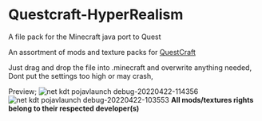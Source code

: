 # Questcraft-HyperRealism
A file pack for the Minecraft java port to Quest


An assortment of mods and texture packs for [QuestCraft](https://github.com/QuestCraftPlusPlus/QuestCraft)

Just drag and drop the file into .minecraft and overwrite anything needed,
Dont put the settings too high or may crash,

Preview;
![net kdt pojavlaunch debug-20220422-114356](https://user-images.githubusercontent.com/104230813/164792305-03deeb49-7b38-4df9-9e08-646267b3eafa.jpg)
![net kdt pojavlaunch debug-20220422-103553](https://user-images.githubusercontent.com/104230813/164792342-180c5e02-7d8f-4323-acfb-8af6bd3a5d2a.jpg)
**All mods/textures rights belong to their respected developer(s)**
